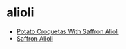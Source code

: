 # alioli

 * [Potato Croquetas With Saffron Alioli](index/p/potato-croquetas-with-saffron-alioli-230736.json)
 * [Saffron Alioli](index/s/saffron-alioli-230773.json)

